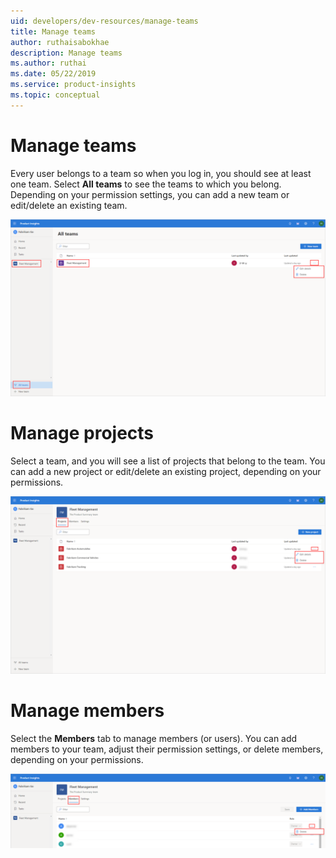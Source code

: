 ```yaml
---
uid: developers/dev-resources/manage-teams
title: Manage teams
author: ruthaisabokhae
description: Manage teams
ms.author: ruthai
ms.date: 05/22/2019
ms.service: product-insights
ms.topic: conceptual
---
```


# Manage teams

Every user belongs to a team so when you log in, you should see at least one team. Select **All teams** to see the teams to which you belong. Depending on your permission settings, you can add a new team or edit/delete an existing team. 

![Manage teams](../images/dev-resources/Manage-teams.png "Manage teams")

# Manage projects 

Select a team, and you will see a list of projects that belong to the team. You can add a new project or edit/delete an existing project, depending on your permissions. 

![Manage projects](../images/dev-resources/Manage-projects.png "Manage projects")

# Manage members

Select the **Members** tab to manage members (or users). You can add members to your team, adjust their permission settings, or delete members, depending on your permissions. 

![Manage members](../images/dev-resources/Manage-members.png "Manage members")
